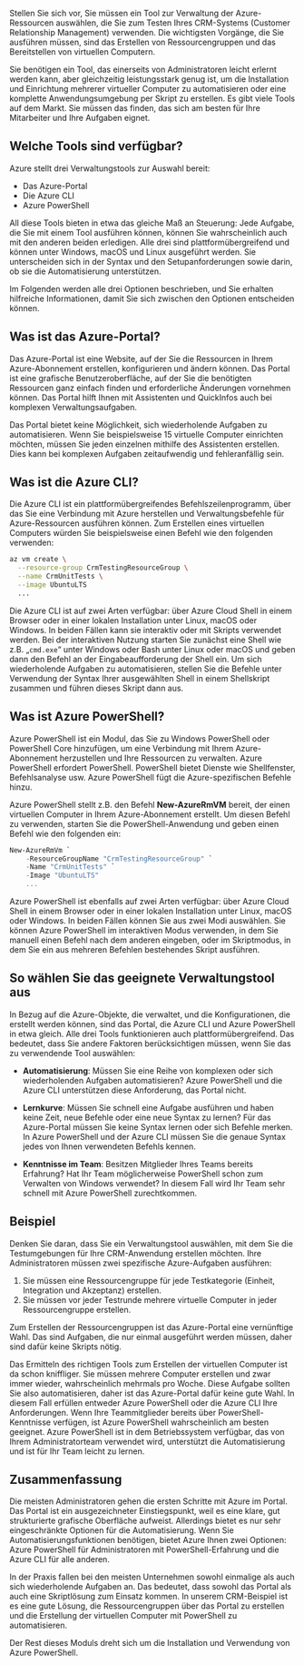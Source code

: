 Stellen Sie sich vor, Sie müssen ein Tool zur Verwaltung der Azure-Ressourcen auswählen, die Sie zum Testen Ihres CRM-Systems (Customer Relationship Management) verwenden. Die wichtigsten Vorgänge, die Sie ausführen müssen, sind das Erstellen von Ressourcengruppen und das Bereitstellen von virtuellen Computern.

Sie benötigen ein Tool, das einerseits von Administratoren leicht erlernt werden kann, aber gleichzeitig leistungsstark genug ist, um die Installation und Einrichtung mehrerer virtueller Computer zu automatisieren oder eine komplette Anwendungsumgebung per Skript zu erstellen. Es gibt viele Tools auf dem Markt. Sie müssen das finden, das sich am besten für Ihre Mitarbeiter und Ihre Aufgaben eignet.

## <a name="what-tools-are-available"></a>Welche Tools sind verfügbar?
Azure stellt drei Verwaltungstools zur Auswahl bereit: 

- Das Azure-Portal 
- Die Azure CLI
- Azure PowerShell

All diese Tools bieten in etwa das gleiche Maß an Steuerung: Jede Aufgabe, die Sie mit einem Tool ausführen können, können Sie wahrscheinlich auch mit den anderen beiden erledigen. Alle drei sind plattformübergreifend und können unter Windows, macOS und Linux ausgeführt werden. Sie unterscheiden sich in der Syntax und den Setupanforderungen sowie darin, ob sie die Automatisierung unterstützen.

Im Folgenden werden alle drei Optionen beschrieben, und Sie erhalten hilfreiche Informationen, damit Sie sich zwischen den Optionen entscheiden können. 

## <a name="what-is-the-azure-portal"></a>Was ist das Azure-Portal?
Das Azure-Portal ist eine Website, auf der Sie die Ressourcen in Ihrem Azure-Abonnement erstellen, konfigurieren und ändern können. Das Portal ist eine grafische Benutzeroberfläche, auf der Sie die benötigten Ressourcen ganz einfach finden und erforderliche Änderungen vornehmen können. Das Portal hilft Ihnen mit Assistenten und QuickInfos auch bei komplexen Verwaltungsaufgaben.

Das Portal bietet keine Möglichkeit, sich wiederholende Aufgaben zu automatisieren. Wenn Sie beispielsweise 15 virtuelle Computer einrichten möchten, müssen Sie jeden einzelnen mithilfe des Assistenten erstellen. Dies kann bei komplexen Aufgaben zeitaufwendig und fehleranfällig sein. 

## <a name="what-is-the-azure-cli"></a>Was ist die Azure CLI?
Die Azure CLI ist ein plattformübergreifendes Befehlszeilenprogramm, über das Sie eine Verbindung mit Azure herstellen und Verwaltungsbefehle für Azure-Ressourcen ausführen können. Zum Erstellen eines virtuellen Computers würden Sie beispielsweise einen Befehl wie den folgenden verwenden:

```bash
az vm create \
  --resource-group CrmTestingResourceGroup \
  --name CrmUnitTests \
  --image UbuntuLTS
  ...
```

Die Azure CLI ist auf zwei Arten verfügbar: über Azure Cloud Shell in einem Browser oder in einer lokalen Installation unter Linux, macOS oder Windows. In beiden Fällen kann sie interaktiv oder mit Skripts verwendet werden. Bei der interaktiven Nutzung starten Sie zunächst eine Shell wie z.B. „`cmd.exe`“ unter Windows oder Bash unter Linux oder macOS und geben dann den Befehl an der Eingabeaufforderung der Shell ein. Um sich wiederholende Aufgaben zu automatisieren, stellen Sie die Befehle unter Verwendung der Syntax Ihrer ausgewählten Shell in einem Shellskript zusammen und führen dieses Skript dann aus.

## <a name="what-is-azure-powershell"></a>Was ist Azure PowerShell?
Azure PowerShell ist ein Modul, das Sie zu Windows PowerShell oder PowerShell Core hinzufügen, um eine Verbindung mit Ihrem Azure-Abonnement herzustellen und Ihre Ressourcen zu verwalten. Azure PowerShell erfordert PowerShell. PowerShell bietet Dienste wie Shellfenster, Befehlsanalyse usw. Azure PowerShell fügt die Azure-spezifischen Befehle hinzu.

Azure PowerShell stellt z.B. den Befehl **New-AzureRmVM** bereit, der einen virtuellen Computer in Ihrem Azure-Abonnement erstellt. Um diesen Befehl zu verwenden, starten Sie die PowerShell-Anwendung und geben einen Befehl wie den folgenden ein:

```powershell
New-AzureRmVm `
    -ResourceGroupName "CrmTestingResourceGroup" `
    -Name "CrmUnitTests" `
    -Image "UbuntuLTS"
    ...
```

Azure PowerShell ist ebenfalls auf zwei Arten verfügbar: über Azure Cloud Shell in einem Browser oder in einer lokalen Installation unter Linux, macOS oder Windows. In beiden Fällen können Sie aus zwei Modi auswählen. Sie können Azure PowerShell im interaktiven Modus verwenden, in dem Sie manuell einen Befehl nach dem anderen eingeben, oder im Skriptmodus, in dem Sie ein aus mehreren Befehlen bestehendes Skript ausführen.

## <a name="how-to-choose-an-administrative-tool"></a>So wählen Sie das geeignete Verwaltungstool aus
In Bezug auf die Azure-Objekte, die verwaltet, und die Konfigurationen, die erstellt werden können, sind das Portal, die Azure CLI und Azure PowerShell in etwa gleich. Alle drei Tools funktionieren auch plattformübergreifend. Das bedeutet, dass Sie andere Faktoren berücksichtigen müssen, wenn Sie das zu verwendende Tool auswählen:

- **Automatisierung**: Müssen Sie eine Reihe von komplexen oder sich wiederholenden Aufgaben automatisieren? Azure PowerShell und die Azure CLI unterstützen diese Anforderung, das Portal nicht.

- **Lernkurve**: Müssen Sie schnell eine Aufgabe ausführen und haben keine Zeit, neue Befehle oder eine neue Syntax zu lernen? Für das Azure-Portal müssen Sie keine Syntax lernen oder sich Befehle merken. In Azure PowerShell und der Azure CLI müssen Sie die genaue Syntax jedes von Ihnen verwendeten Befehls kennen.

- **Kenntnisse im Team**: Besitzen Mitglieder Ihres Teams bereits Erfahrung? Hat Ihr Team möglicherweise PowerShell schon zum Verwalten von Windows verwendet? In diesem Fall wird Ihr Team sehr schnell mit Azure PowerShell zurechtkommen.

## <a name="example"></a>Beispiel
Denken Sie daran, dass Sie ein Verwaltungstool auswählen, mit dem Sie die Testumgebungen für Ihre CRM-Anwendung erstellen möchten. Ihre Administratoren müssen zwei spezifische Azure-Aufgaben ausführen:

1. Sie müssen eine Ressourcengruppe für jede Testkategorie (Einheit, Integration und Akzeptanz) erstellen.
2. Sie müssen vor jeder Testrunde mehrere virtuelle Computer in jeder Ressourcengruppe erstellen.

Zum Erstellen der Ressourcengruppen ist das Azure-Portal eine vernünftige Wahl. Das sind Aufgaben, die nur einmal ausgeführt werden müssen, daher sind dafür keine Skripts nötig.

Das Ermitteln des richtigen Tools zum Erstellen der virtuellen Computer ist da schon kniffliger. Sie müssen mehrere Computer erstellen und zwar immer wieder, wahrscheinlich mehrmals pro Woche. Diese Aufgabe sollten Sie also automatisieren, daher ist das Azure-Portal dafür keine gute Wahl. In diesem Fall erfüllen entweder Azure PowerShell oder die Azure CLI Ihre Anforderungen. Wenn Ihre Teammitglieder bereits über PowerShell-Kenntnisse verfügen, ist Azure PowerShell wahrscheinlich am besten geeignet. Azure PowerShell ist in dem Betriebssystem verfügbar, das von Ihrem Administratorteam verwendet wird, unterstützt die Automatisierung und ist für Ihr Team leicht zu lernen.

## <a name="summary"></a>Zusammenfassung
Die meisten Administratoren gehen die ersten Schritte mit Azure im Portal. Das Portal ist ein ausgezeichneter Einstiegspunkt, weil es eine klare, gut strukturierte grafische Oberfläche aufweist. Allerdings bietet es nur sehr eingeschränkte Optionen für die Automatisierung. Wenn Sie Automatisierungsfunktionen benötigen, bietet Azure Ihnen zwei Optionen: Azure PowerShell für Administratoren mit PowerShell-Erfahrung und die Azure CLI für alle anderen.

In der Praxis fallen bei den meisten Unternehmen sowohl einmalige als auch sich wiederholende Aufgaben an. Das bedeutet, dass sowohl das Portal als auch eine Skriptlösung zum Einsatz kommen. In unserem CRM-Beispiel ist es eine gute Lösung, die Ressourcengruppen über das Portal zu erstellen und die Erstellung der virtuellen Computer mit PowerShell zu automatisieren.

Der Rest dieses Moduls dreht sich um die Installation und Verwendung von Azure PowerShell.
